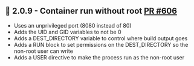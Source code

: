 ## 🐳 2.0.9 - Container run without root [PR #606](https://github.com/Lissy93/dashy/pull/606)
- Uses an unprivileged port (8080 instead of 80)
- Adds the UID and GID variables to not be 0
- Adds a DEST_DIRECTORY variable to control where build output goes
- Adds a RUN block to set permissions on the DEST_DIRECTORY so the non-root user can write
- Adds a USER directive to make the process run as the non-root user
